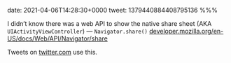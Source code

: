 date: 2021-04-06T14:28:30+0000
tweet: 1379440884408795136
%%%

I didn’t know there was a web API to show the native share sheet (AKA `UIActivityViewController`) — `Navigator.share()` [developer.mozilla.org/en-US/docs/Web/API/Navigator/share](https://developer.mozilla.org/en-US/docs/Web/API/Navigator/share)

Tweets on [twitter.com](https://twitter.com) use this.
